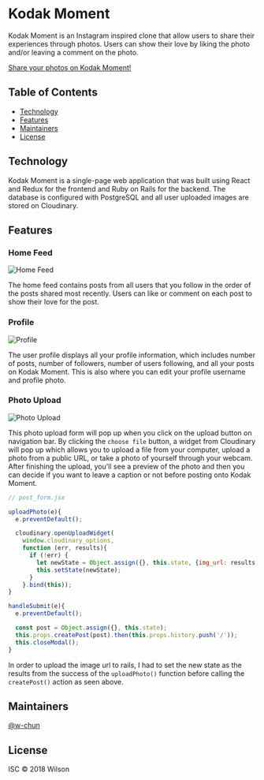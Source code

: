 # Kodak Moment

Kodak Moment is an Instagram inspired clone that allow users to share their experiences through photos. Users can show their love by liking the photo and/or leaving a comment on the photo.

[Share your photos on Kodak Moment!](https://kodak-moment.herokuapp.com/)

## Table of Contents

- [Technology](#technology)
- [Features](#features)
- [Maintainers](#maintainers)
- [License](#license)

## Technology

Kodak Moment is a single-page web application that was built using React and Redux for the frontend and Ruby on Rails for the backend. The database is configured with PostgreSQL and all user uploaded images are stored on Cloudinary.

## Features

### Home Feed

![Home Feed](https://github.com/w-chun/Kodak/blob/master/screenshots/home_feed.png)

The home feed contains posts from all users that you follow in the order of the posts shared most recently. Users can like or comment on each post to show their love for the post.

### Profile

![Profile](https://github.com/w-chun/Kodak/blob/master/screenshots/profile.png)

The user profile displays all your profile information, which includes number of posts, number of followers, number of users following, and all your posts on Kodak Moment. This is also where you can edit your profile username and profile photo.

### Photo Upload

![Photo Upload](https://github.com/w-chun/Kodak/blob/master/screenshots/photo_upload.png)

This photo upload form will pop up when you click on the upload button on navigation bar. By clicking the `choose file` button, a widget from Cloudinary will pop up which allows you to upload a file from your computer, upload a photo from a public URL, or take a photo of yourself through your webcam. After finishing the upload, you'll see a preview of the photo and then you can decide if you want to leave a caption or not before posting onto Kodak Moment.

```javascript
// post_form.jsx

uploadPhoto(e){
  e.preventDefault();

  cloudinary.openUploadWidget(
    window.cloudinary_options,
    function (err, results){
      if (!err) {
        let newState = Object.assign({}, this.state, {img_url: results[0].url});
        this.setState(newState);
      }
    }.bind(this));
}

handleSubmit(e){
  e.preventDefault();

  const post = Object.assign({}, this.state);
  this.props.createPost(post).then(this.props.history.push('/'));
  this.closeModal();
}
```

In order to upload the image url to rails, I had to set the new state as the results from the success of the ```uploadPhoto()``` function before calling the ```createPost()``` action as seen above.

## Maintainers

[@w-chun](https://github.com/w-chun)

## License

ISC © 2018 Wilson
